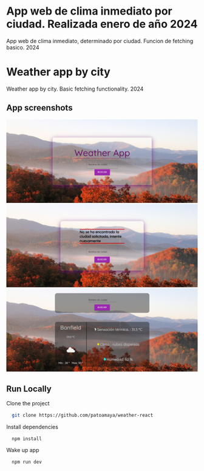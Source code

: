 
# App web de clima inmediato por ciudad. Realizada enero de año 2024

App web de clima inmediato, determinado por ciudad.
Funcion de fetching basico.
2024

# Weather app by city

Weather app by city.
Basic fetching functionality.
2024


## App screenshots

![Customer Screenshot](https://github.com/patoamaya/weather-react/blob/main/public/assets/Screen1.jpeg)
![Customer Screenshot](https://github.com/patoamaya/weather-react/blob/main/public/assets/Screen2.jpeg)
![Customer Screenshot](https://github.com/patoamaya/weather-react/blob/main/public/assets/Screen3.jpeg)

## Run Locally

Clone the project

```bash
  git clone https://github.com/patoamaya/weather-react
```

Install dependencies
```npm
  npm install
```

Wake up app
```npm
  npm run dev
```




